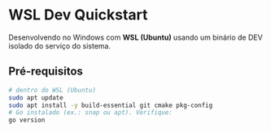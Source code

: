 # WSL Dev Quickstart

Desenvolvendo no Windows com **WSL (Ubuntu)** usando um binário de DEV isolado do serviço do sistema.

## Pré-requisitos

```bash
# dentro do WSL (Ubuntu)
sudo apt update
sudo apt install -y build-essential git cmake pkg-config
# Go instalado (ex.: snap ou apt). Verifique:
go version

